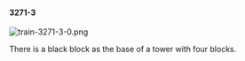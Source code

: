 #### 3271-3
![train-3271-3-0.png](https://github.com/lil-lab/nlvr/raw/master/nlvr/train/images/69/train-3271-3-0.png "train-3271-3-0.png")

There is a black block as the base of a tower with four blocks.